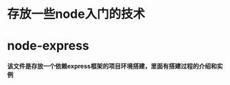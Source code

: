 存放一些node入门的技术
==========================
# node-express
#### 该文件是存放一个依赖express框架的项目环境搭建，里面有搭建过程的介绍和实例
